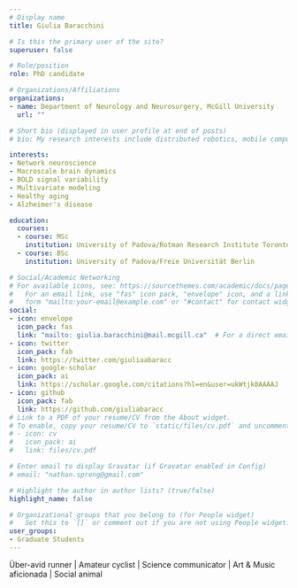 ```yaml
---
# Display name
title: Giulia Baracchini

# Is this the primary user of the site?
superuser: false

# Role/position
role: PhD candidate

# Organizations/Affiliations
organizations:
- name: Department of Neurology and Neurosurgery, McGill University
  url: ""

# Short bio (displayed in user profile at end of posts)
# bio: My research interests include distributed robotics, mobile computing and programmable matter.

interests:
- Network neuroscience
- Macroscale brain dynamics
- BOLD signal variability
- Multivariate modeling
- Healthy aging
- Alzheimer's disease

education:
  courses:
  - course: MSc
    institution: University of Padova/Rotman Research Institute Toronto 
  - course: BSc 
    institution: University of Padova/Freie Universität Berlin 

# Social/Academic Networking
# For available icons, see: https://sourcethemes.com/academic/docs/page-builder/#icons
#   For an email link, use "fas" icon pack, "envelope" icon, and a link in the
#   form "mailto:your-email@example.com" or "#contact" for contact widget.
social:
- icon: envelope
  icon_pack: fas
  link: "mailto: giulia.baracchini@mail.mcgill.ca"  # For a direct email link, use "mailto:test@example.org".
- icon: twitter
  icon_pack: fab
  link: https://twitter.com/giuliaabaracc
- icon: google-scholar
  icon_pack: ai
  link: https://scholar.google.com/citations?hl=en&user=ukWtjk0AAAAJ
- icon: github
  icon_pack: fab
  link: https://github.com/giuliabaracc
# Link to a PDF of your resume/CV from the About widget.
# To enable, copy your resume/CV to `static/files/cv.pdf` and uncomment the lines below.
# - icon: cv
#   icon_pack: ai
#   link: files/cv.pdf

# Enter email to display Gravatar (if Gravatar enabled in Config)
# email: "nathan.spreng@gmail.com"

# Highlight the author in author lists? (true/false)
highlight_name: false

# Organizational groups that you belong to (for People widget)
#   Set this to `[]` or comment out if you are not using People widget.
user_groups:
- Graduate Students
---
```


Über-avid runner | Amateur cyclist | Science communicator | Art & Music aficionada | Social animal

